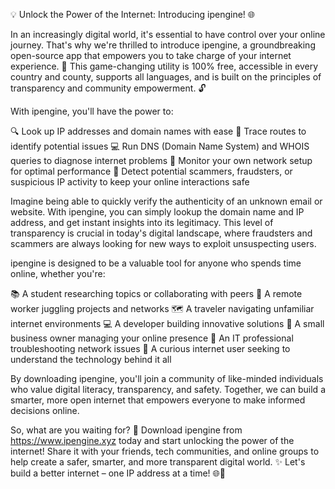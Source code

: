 💡 Unlock the Power of the Internet: Introducing ipengine! 🌐

In an increasingly digital world, it's essential to have control over your online journey. That's why we're thrilled to introduce ipengine, a groundbreaking open-source app that empowers you to take charge of your internet experience. 🚀 This game-changing utility is 100% free, accessible in every country and county, supports all languages, and is built on the principles of transparency and community empowerment. 🔓

With ipengine, you'll have the power to:

🔍 Look up IP addresses and domain names with ease
📍 Trace routes to identify potential issues
💻 Run DNS (Domain Name System) and WHOIS queries to diagnose internet problems
🔧 Monitor your own network setup for optimal performance
🚨 Detect potential scammers, fraudsters, or suspicious IP activity to keep your online interactions safe

Imagine being able to quickly verify the authenticity of an unknown email or website. With ipengine, you can simply lookup the domain name and IP address, and get instant insights into its legitimacy. This level of transparency is crucial in today's digital landscape, where fraudsters and scammers are always looking for new ways to exploit unsuspecting users.

ipengine is designed to be a valuable tool for anyone who spends time online, whether you're:

📚 A student researching topics or collaborating with peers
💼 A remote worker juggling projects and networks
🗺️ A traveler navigating unfamiliar internet environments
💻 A developer building innovative solutions
🏢 A small business owner managing your online presence
🔧 An IT professional troubleshooting network issues
🤔 A curious internet user seeking to understand the technology behind it all

By downloading ipengine, you'll join a community of like-minded individuals who value digital literacy, transparency, and safety. Together, we can build a smarter, more open internet that empowers everyone to make informed decisions online.

So, what are you waiting for? 🤔 Download ipengine from https://www.ipengine.xyz today and start unlocking the power of the internet! Share it with your friends, tech communities, and online groups to help create a safer, smarter, and more transparent digital world. ✨ Let's build a better internet – one IP address at a time! 🌐🚀